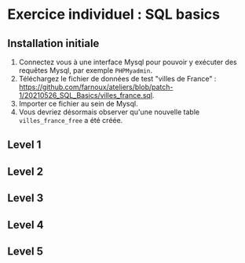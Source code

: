 # Exercice individuel : SQL basics

## Installation initiale

1. Connectez vous à une interface Mysql pour pouvoir y exécuter des requêtes Mysql, par exemple `PHPMyadmin`.
2. Téléchargez le fichier de données de test "villes de France" : https://github.com/farnoux/ateliers/blob/patch-1/20210526_SQL_Basics/villes_france.sql.
3. Importer ce fichier au sein de Mysql.
4. Vous devriez désormais observer qu'une nouvelle table `villes_france_free` a été créée.


## Level 1



## Level 2

## Level 3

## Level 4

## Level 5
